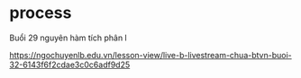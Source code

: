 # process

Buổi 29 nguyên hàm tích phân
l


https://ngochuyenlb.edu.vn/lesson-view/live-b-livestream-chua-btvn-buoi-32-6143f6f2cdae3c0c6adf9d25